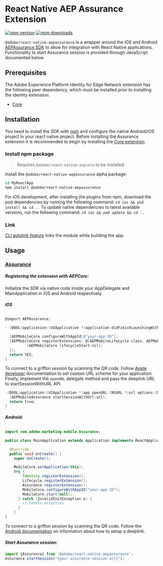 
# React Native AEP Assurance Extension

[![npm version](https://img.shields.io/npm/v/@adobe/react-native-aepassurance/alpha?color=green&label=npm%20package)](https://www.npmjs.com/package/@adobe/react-native-aepassurance/v/3.0.0-alpha.1)
[![npm downloads](https://img.shields.io/npm/dm/@adobe/react-native-aepassurance)](https://www.npmjs.com/package/@adobe/react-native-aepassurance/v/3.0.0-alpha.1)

`@adobe/react-native-aepassurance` is a wrapper around the iOS and Android [AEPAssurance SDK](https://aep-sdks.gitbook.io/docs/using-mobile-extensions/adobe-experience-platform-assurance) to allow for integration with React Native applications. Functionality to start Assurance session is provided through JavaScript documented below.

## Prerequisites

The Adobe Experience Platform Identity for Edge Network extension has the following peer dependency, which must be installed prior to installing the identity extension:
- [Core](../core/README.md)

## Installation

You need to install the SDK with [npm](https://www.npmjs.com/) and configure the native Android/iOS project in your react native project. Before installing the Assurance extension it is recommended to begin by installing the [Core extension](../core/README.md).

### Install npm package

> Requires `@adobe/react-native-aepcore` to be installed.

Install the `@adobe/react-native-aepassurance` alpha package:

```bash
cd MyReactApp
npm install @adobe/react-native-aepassurance
```

For iOS development, after installing the plugins from npm, download the pod dependencies by running the following command:
`cd ios && pod install && cd ..`
To update native dependencies to latest available versions, run the following command:
`cd ios && pod update && cd ..`

### Link

[CLI autolink feature](https://github.com/react-native-community/cli/blob/master/docs/autolinking.md) links the module while building the app.

## Usage

### [Assurance](https://aep-sdks.gitbook.io/docs/beta/project-griffon/using-project-griffon)


##### Registering the extension with AEPCore:

Initialize the SDK via native code inside your AppDelegate and MainApplication in iOS and Android respectively.

###### **iOS**
```objective-c
@import AEPAssurance;

- (BOOL)application:(UIApplication *)application didFinishLaunchingWithOptions:(NSDictionary *)launchOptions {

  [AEPMobileCore configureWithAppId:@"your-app-ID"];
  [AEPMobileCore registerExtensions: @[AEPMobileLifecycle.class, AEPMobileAssurance.class] completion:^{
          [AEPMobileCore lifecycleStart:nil];
  }];
  return YES;
}

```

To connect to a griffon session by scanning the QR code. Follow [Apple developer](https://developer.apple.com/documentation/xcode/defining-a-custom-url-scheme-for-your-app) documentation to set custom URL scheme for your application. Finally, implement the `openURL` delegate method and pass the deeplink URL to startSessionWithURL API.

```objective-c
-(BOOL)application:(UIApplication *)app openURL:(NSURL *)url options:(NSDictionary<UIApplicationOpenURLOptionsKey,id> *)options {
  [AEPMobileAssurance startSessionWithUrl:url];
  return true;
}
```


###### **Android:**
```java
import com.adobe.marketing.mobile.Assurance;

public class MainApplication extends Application implements ReactApplication {

  @Override
  public void onCreate() {
    super.onCreate();

    MobileCore.setApplication(this);
    try {
        Identity.registerExtension();
        Lifecycle.registerExtension();
        Assurance.registerExtension();
        MobileCore.configureWithAppID("your-app-ID");
        MobileCore.start(null);
      } catch (InvalidInitException e) {
        // handle exception
      }
    }
}    
```

To connect to a griffon session by scanning the QR code. Follow the [Android documentation](https://developer.android.com/training/app-links/deep-linking) on information about how to setup a deeplink.

##### Start Assurance session:

```javascript
import {Assurance} from '@adobe/react-native-aepassurance';
Assurance.startSession("{your-assurance-session-url}");
```

